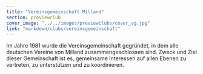 ```yaml
---
title: "Vereinsgemeinschaft Milland"
section: previewclub
cover_image: "../../images/previewclubs/cover_vg.jpg"
link: "markdown/clubs/vereinsgemeinschaft"
---
```

Im Jahre 1981 wurde die Vereinsgemeinschaft gegründet, in dem alle deutschen Vereine von Milland zusammengeschlossen sind. Zweck und Ziel dieser Gemeinschaft ist es, gemeinsame Interessen auf allen Ebenen zu vertreten, zu unterstützen und zu koordinieren.